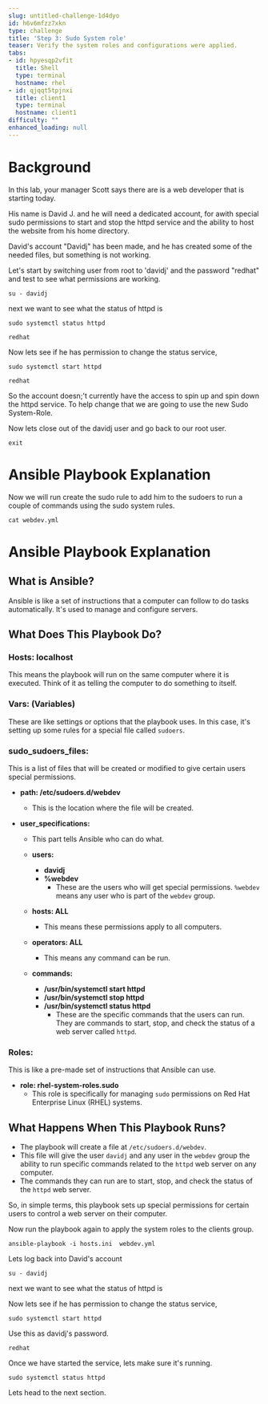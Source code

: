 ```yaml
---
slug: untitled-challenge-1d4dyo
id: h6v6mfzz7xkn
type: challenge
title: 'Step 3: Sudo System role'
teaser: Verify the system roles and configurations were applied.
tabs:
- id: hpyesqp2vfit
  title: Shell
  type: terminal
  hostname: rhel
- id: qjqqt5tpjnxi
  title: client1
  type: terminal
  hostname: client1
difficulty: ""
enhanced_loading: null
---
```

# Background

In this lab, your manager Scott says there are is a web developer that is starting today.

His name is David J. and he will need a dedicated account, for awith special sudo permissions to start and stop the httpd service and the ability to host the website from his home directory.

David's account "Davidj" has been made, and he has created some of the needed files, but something is not working.

Let's start by switching user from root to 'davidj' and the password "redhat" and test to see what permissions are working.



```bash,run
su - davidj
```

next we want to see what the status of httpd is

```bash,run
sudo systemctl status httpd
```

```bash,run
redhat
```

Now lets see if he has permission to change the status service,
```bash,run
sudo systemctl start httpd
```
```bash,run
redhat
```

So the account doesn;'t currently have the access to spin up and spin down the httpd service.
To help change that we are going to use the new Sudo System-Role.

Now lets close out of the davidj user and go back to our root user.
```bash,run
exit
```
# Ansible Playbook Explanation

Now we will run create the sudo rule to add him to the sudoers to run a couple of commands using the sudo system rules.

```bash,run
cat webdev.yml
```

# Ansible Playbook Explanation

## What is Ansible?
Ansible is like a set of instructions that a computer can follow to do tasks automatically. It's used to manage and configure servers.

## What Does This Playbook Do?

### Hosts: localhost
This means the playbook will run on the same computer where it is executed. Think of it as telling the computer to do something to itself.

### Vars: (Variables)
These are like settings or options that the playbook uses. In this case, it's setting up some rules for a special file called `sudoers`.

### sudo_sudoers_files:
This is a list of files that will be created or modified to give certain users special permissions.

- **path: /etc/sudoers.d/webdev**
  - This is the location where the file will be created.

- **user_specifications:**
  - This part tells Ansible who can do what.

  - **users:**
    - **davidj**
    - **%webdev**
      - These are the users who will get special permissions. `%webdev` means any user who is part of the `webdev` group.

  - **hosts: ALL**
    - This means these permissions apply to all computers.

  - **operators: ALL**
    - This means any command can be run.

  - **commands:**
    - **/usr/bin/systemctl start httpd**
    - **/usr/bin/systemctl stop httpd**
    - **/usr/bin/systemctl status httpd**
      - These are the specific commands that the users can run. They are commands to start, stop, and check the status of a web server called `httpd`.

### Roles:
This is like a pre-made set of instructions that Ansible can use.

- **role: rhel-system-roles.sudo**
  - This role is specifically for managing `sudo` permissions on Red Hat Enterprise Linux (RHEL) systems.

## What Happens When This Playbook Runs?

- The playbook will create a file at `/etc/sudoers.d/webdev`.
- This file will give the user `davidj` and any user in the `webdev` group the ability to run specific commands related to the `httpd` web server on any computer.
- The commands they can run are to start, stop, and check the status of the `httpd` web server.

So, in simple terms, this playbook sets up special permissions for certain users to control a web server on their computer.


Now run the playbook again to apply the system roles to the clients group.

```bash,run
ansible-playbook -i hosts.ini  webdev.yml
```

Lets log back into David's account
```bash,run
su - davidj
```

next we want to see what the status of httpd is


Now lets see if he has permission to change the status service,
```bash,run
sudo systemctl start httpd
```
Use this as davidj's password.
```bash,run
redhat
```
Once we have started the service, lets make sure it's running.

```bash,run
sudo systemctl status httpd
```

Lets head to the next section.

